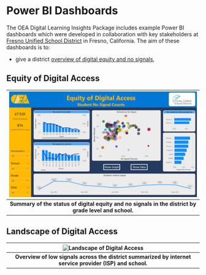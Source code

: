# Power BI Dashboards

The OEA Digital Learning Insights Package includes example Power BI dashboards which were developed in collaboration with key stakeholders at [Fresno Unified School District](https://www.fresnounified.org/) in Fresno, California. The aim of these dashboards is to:
  - give a district [overview of digital equity and no signals](#equity-of-digital-access),
  
## Equity of Digital Access

| ![Equity of Digital Access](https://github.com/cviddenKwantum/oea-digital-learning-insights/blob/main/Digital_Equity_of_Access/docs/images/pbi1nosignal.png "Equity of Digital Access") |
|:--:|
| <b> Summary of the status of digital equity and no signals in the district by grade level and school. </b>|

## Landscape of Digital Access

| ![Landscape of Digital Access](https://github.com/cviddenKwantum/oea-digital-learning-insights/blob/main/Digital_Equity_of_Access/docs/images/pbi1landscape.png "Landscape of Digital Access") |
|:--:|
| <b> Overview of low signals across the district summarized by internet service provider (ISP) and school. </b>|
